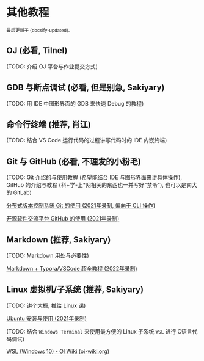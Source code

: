 # 其他教程

<small>最后更新于 {docsify-updated}。</small>

## OJ (必看, Tilnel) 

(TODO: 介绍 OJ 平台与作业提交方式)

## GDB 与断点调试 (必看, 但是别急, Sakiyary) 

(TODO: 用 IDE 中图形界面的 GDB 来快速 Debug 的教程)

## 命令行终端 (推荐, 肖江) 

(TODO: 结合 VS Code 运行代码的过程讲写代码时的 IDE 内嵌终端)

## Git 与 GitHub (必看, 不理发的小粉毛) 

(TODO: Git 介绍的与使用教程 (希望能结合 IDE 与图形界面来讲具体操作), GitHub 的介绍与教程 (科+学-上*网相关的东西也一并写好"禁令"), 也可以是南大的 GitLab)

[分布式版本控制系统 Git 的使用 (2021年录制, 偏向于 CLI 操作)](https://www.bilibili.com/video/BV15M4y1576Z)

[开源软件交流平台 GitHub 的使用 (2021年录制)](https://www.bilibili.com/video/BV1mM4y1g7SX)

## Markdown (推荐, Sakiyary) 

(TODO: Markdown 用处与必要性)

 [Markdown + Typora/VSCode 超全教程 (2022年录制)](https://www.bilibili.com/video/BV1hG411p7fX)

## Linux 虚拟机/子系统 (推荐, Sakiyary) 

(TODO: 讲个大概, 推给 Linux 课)

[Ubuntu 安装与使用 (2021年录制)](https://www.bilibili.com/video/BV1vq4y1X7Wp)

(TODO: 结合 `Windows Terminal` 来使用最方便的 Linux 子系统 `WSL` 进行 C语言代码调试)

[WSL (Windows 10) - OI Wiki (oi-wiki.org)](https://oi-wiki.org/tools/wsl/)
